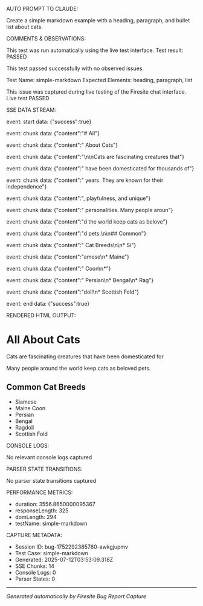 AUTO PROMPT TO CLAUDE:

Create a simple markdown example with a heading, paragraph, and bullet list about cats.

COMMENTS & OBSERVATIONS: 

This test was run automatically using the live test interface. Test result: PASSED

This test passed successfully with no observed issues.

Test Name: simple-markdown
Expected Elements: heading, paragraph, list

This issue was captured during live testing of the Firesite chat interface. Live test PASSED

SSE DATA STREAM:

event: start
data: {"success":true}

event: chunk
data: {"content":"# All"}

event: chunk
data: {"content":" About Cats"}

event: chunk
data: {"content":"\n\nCats are fascinating creatures that"}

event: chunk
data: {"content":" have been domesticated for thousands of"}

event: chunk
data: {"content":" years. They are known for their independence"}

event: chunk
data: {"content":", playfulness, and unique"}

event: chunk
data: {"content":" personalities. Many people aroun"}

event: chunk
data: {"content":"d the world keep cats as belove"}

event: chunk
data: {"content":"d pets.\n\n## Common"}

event: chunk
data: {"content":" Cat Breeds\n\n* Si"}

event: chunk
data: {"content":"amese\n* Maine"}

event: chunk
data: {"content":" Coon\n*"}

event: chunk
data: {"content":" Persian\n* Bengal\n* Rag"}

event: chunk
data: {"content":"doll\n* Scottish Fold"}

event: end
data: {"success":true}



RENDERED HTML OUTPUT:

<h1>All About Cats</h1><p>Cats are fascinating creatures that have been domesticated for </p><p>Many people around the world keep cats as beloved pets.</p><h2>Common Cat Breeds</h2><ul><li>Siamese</li><li>Maine Coon</li><li>Persian</li><li>Bengal</li><li>Ragdoll</li><li>Scottish Fold</li></ul>

CONSOLE LOGS:

No relevant console logs captured

PARSER STATE TRANSITIONS:

No parser state transitions captured

PERFORMANCE METRICS:

- duration: 3556.8650000095367
- responseLength: 325
- domLength: 294
- testName: simple-markdown

CAPTURE METADATA:

- Session ID: bug-1752292385760-awkgjupmv
- Test Case: simple-markdown
- Generated: 2025-07-12T03:53:09.318Z
- SSE Chunks: 14
- Console Logs: 0
- Parser States: 0

---
*Generated automatically by Firesite Bug Report Capture*